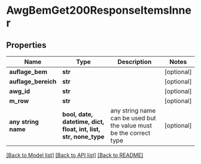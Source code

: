 # AwgBemGet200ResponseItemsInner


## Properties
Name | Type | Description | Notes
------------ | ------------- | ------------- | -------------
**auflage_bem** | **str** |  | [optional] 
**auflage_bereich** | **str** |  | [optional] 
**awg_id** | **str** |  | [optional] 
**m_row** | **str** |  | [optional] 
**any string name** | **bool, date, datetime, dict, float, int, list, str, none_type** | any string name can be used but the value must be the correct type | [optional]

[[Back to Model list]](../README.md#documentation-for-models) [[Back to API list]](../README.md#documentation-for-api-endpoints) [[Back to README]](../README.md)


